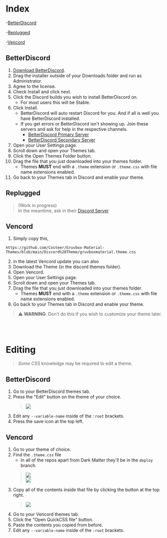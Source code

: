 # Index
-[BetterDiscord](#BetterDiscord)

-[Replugged](#Replugged)

-[Vencord](#Vencord)

## BetterDiscord
1. [Download BetterDiscord](https://betterdiscord.app/).
2. Drag the installer outside of your Downloads folder and run as Administrator.
3. Agree to the license.
4. Check Install and click next.
5. Click the Discord builds you wish to install BetterDiscord on.
	- For most users this will be Stable.
6. Click Install.
	- BetterDiscord will auto restart Discord for you. And if all is well you have BetterDiscord installed.
	- If you get errors or BetterDiscord isn't showing up. Join these servers and ask for help in the respective channels.
		- [BetterDiscord Primary Server](https://discord.gg/0Tmfo5ZbORCRqbAd)
		- [BetterDiscord Secondary Server](https://discord.gg/2HScm8j)
7. Open your User Settings page.
8. Scroll down and open your Themes tab.
9. Click the Open Themes Folder button.
10. Drag the file that you just downloaded into your themes folder.
	- Themes **MUST** end with a `.theme` extension or `.theme.css` with file name extensions enabled.
11. Go back to your Themes tab in Discord and enable your theme.

## Replugged
> (Work in progress)  
> In the meantime, ask in their [Discord Server](https://discord.com/invite/replugged)

## Vencord
1. Simply copy this,
```
https://github.com/Costeer/Gruvbox-Material-Themes/blob/main/Discord%20Theme/gruvboxmaterial.theme.css
```
2. in the latest Vencord update you can also 
1. Download the Theme (in the discord themes folder).
2. Open Vencord.
3. Open your User Settings page.
4. Scroll down and open your Themes tab.
5. Drag the file that you just downloaded into your themes folder.
	- Themes **MUST** end with a `.theme` extension or `.theme.css` with file name extensions enabled.
6. Go back to your Themes tab in Discord and enable your theme.

> :warning: **WARNING**: Don't do this if you wish to customize your theme later.

<br>
<br>

# Editing
> *Some* CSS knowledge may be required to edit a theme.

## BetterDiscord
1. Go to your BetterDiscord themes tab.
2. Press the "Edit" button on the theme of your choice.
	> ![](https://i.imgur.com/inU9BY4.png)
4. Edit any `--variable-name` inside of the `:root` brackets.
6. Press the save icon at the top left.

## Vencord
1. Go to your theme of choice.
2. Find the `.theme.css` file
	- In all of the repos apart from Dark Matter they'll be in the `deploy` branch.
	> ![](https://i.imgur.com/UaNor0J.png)  
	> ![](https://i.imgur.com/ZzcO7J1.png)  
3. Copy all of the contents inside that file by clicking the button at the top right.
	> ![](https://i.imgur.com/3mkNzQe.png)
4. Go to your Vencord themes tab.
5. Click the "Open QuickCSS file" button.
6. Paste the contents you copied from before.
7. Edit any `--variable-name` inside of the `:root` brackets.

